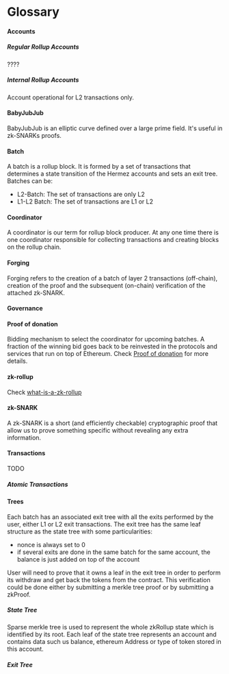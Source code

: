 
# Glossary

#### Accounts

##### Regular Rollup Accounts
????

##### Internal Rollup Accounts
Account operational for L2 transactions only. 

#### BabyJubJub

BabyJubJub is an elliptic curve defined over a large prime field. It's useful in zk-SNARKs proofs.

####  Batch

A batch is a rollup block. It is formed by a set of transactions that determines a state transition of the Hermez accounts and sets an exit tree. Batches can be:
- L2-Batch: The set of transactions are only L2
- L1-L2 Batch: The set of transactions are L1 or L2

####  Coordinator

A coordinator is our term for rollup block producer. At any one time there is one coordinator responsible for collecting transactions and creating blocks on the rollup chain.

####  Forging

Forging refers to the creation of a batch of layer 2 transactions (off-chain), creation of the proof and the subsequent (on-chain) verification of the attached zk-SNARK.

#### Governance

#### Proof of donation

Bidding mechanism to select the coordinator for upcoming batches. A fraction of the winning bid goes back to be reinvested in the protocols and services that run on top of Ethereum. Check [Proof of donation](https://hermez.gitbook.io/tempdoc/#/introduction/pod) for more details.

#### zk-rollup

Check [what-is-a-zk-rollup](https://hermez.gitbook.io/tempdoc/#/introduction/overview?id=what-is-a-zk-rollup)


#### zk-SNARK

A zk-SNARK is a short (and efficiently checkable) cryptographic proof that allow us to prove something specific without revealing any extra information.

#### Transactions

TODO

##### Atomic Transactions

#### Trees
Each batch has an associated exit tree with all the exits performed by the user, either L1 or L2 exit transactions.
The exit tree has the same leaf structure as the state tree with some particularities:
- nonce is always set to 0
- if several exits are done in the same batch for the same account, the balance is just added on top of the account

User will need to prove that it owns a leaf in the exit tree in order to perform its withdraw and get back the tokens from the contract. This verification could be done either by submitting a merkle tree proof or by submitting a zkProof.


##### State Tree
Sparse merkle tree is used to represent the whole zkRollup state which is identified by its root. 
Each leaf of the state tree represents an account and contains data such us balance, ethereum Address or type of token stored in this account.


##### Exit Tree
